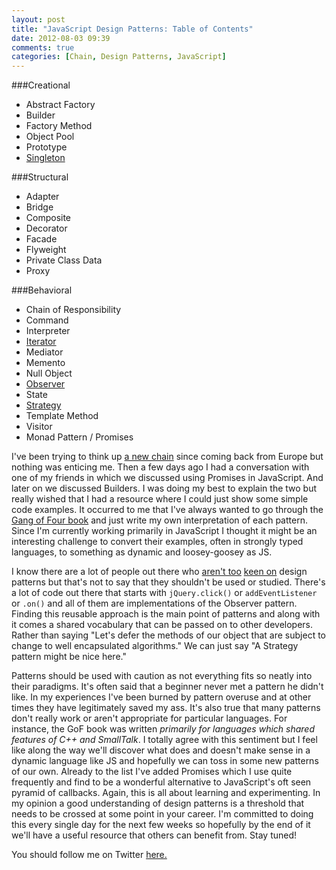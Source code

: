 ```yaml
---
layout: post
title: "JavaScript Design Patterns: Table of Contents"
date: 2012-08-03 09:39
comments: true
categories: [Chain, Design Patterns, JavaScript]
---
```


###Creational
- Abstract Factory
- Builder
- Factory Method
- Object Pool
- Prototype
- [Singleton](http://robdodson.me/blog/2012/08/08/javascript-design-patterns-singleton/)

###Structural
- Adapter
- Bridge
- Composite
- Decorator
- Facade
- Flyweight
- Private Class Data
- Proxy

###Behavioral
- Chain of Responsibility
- Command
- Interpreter
- [Iterator](http://robdodson.me/blog/2012/08/10/javascript-design-patterns-iterator/)
- Mediator
- Memento
- Null Object
- [Observer](http://robdodson.me/blog/2012/08/16/javascript-design-patterns-observer/)
- State
- [Strategy](http://robdodson.me/blog/2012/08/03/javascript-design-patterns-strategy/)
- Template Method
- Visitor
- Monad Pattern / Promises

I've been trying to think up [a new chain](http://robdodson.me/blog/2012/06/25/ending-my-first-chain/) since coming back from Europe but nothing was enticing me. Then a few days ago I had a conversation with one of my friends in which we discussed using Promises in JavaScript. And later on we discussed Builders. I was doing my best to explain the two but really wished that I had a resource where I could just show some simple code examples. It occurred to me that I've always wanted to go through the [Gang of Four book](http://www.amazon.com/Design-Patterns-Elements-Reusable-Object-Oriented/dp/0201633612/ref=sr_1_1?ie=UTF8&qid=1344014497&sr=8-1&keywords=design+patterns) and just write my own interpretation of each pattern. Since I'm currently working primarily in JavaScript I thought it might be an interesting challenge to convert their examples, often in strongly typed languages, to something as dynamic and loosey-goosey as JS.

<!--more-->

I know there are a lot of people out there who [aren't too](http://www.codinghorror.com/blog/2005/09/head-first-design-patterns.html) [keen on](http://thinkrelevance.com/blog/2007/05/17/design-patterns-are-code-smells) design patterns but that's not to say that they shouldn't be used or studied. There's a lot of code out there that starts with `jQuery.click()` or `addEventListener` or `.on()` and all of them are implementations of the Observer pattern. Finding this reusable approach is the main point of patterns and along with it comes a shared vocabulary that can be passed on to other developers. Rather than saying "Let's defer the methods of our object that are subject to change to well encapsulated algorithms." We can just say "A Strategy pattern might be nice here."

Patterns should be used with caution as not everything fits so neatly into their paradigms. It's often said that a beginner never met a pattern he didn't like. In my experiences I've been burned by pattern overuse and at other times they have legitimately saved my ass. It's also true that many patterns don't really work or aren't appropriate for particular languages. For instance, the GoF book was written *primarily for languages which shared features of C++ and SmallTalk*. I totally agree with this sentiment but I feel like along the way we'll discover what does and doesn't make sense in a dynamic language like JS and hopefully we can toss in some new patterns of our own. Already to the list I've added Promises which I use quite frequently and find to be a wonderful alternative to JavaScript's oft seen pyramid of callbacks. 
Again, this is all about learning and experimenting. In my opinion a good understanding of design patterns is a threshold that needs to be crossed at some point in your career. I'm committed to doing this every single day for the next few weeks so hopefully by the end of it we'll have a useful resource that others can benefit from. Stay tuned!

You should follow me on Twitter [here.](http://twitter.com/rob_dodson)